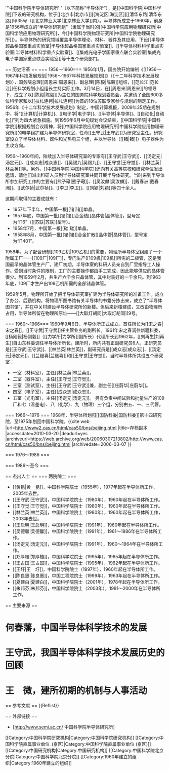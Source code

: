 '''中国科学院半导体研究所'''（以下简称“半导体所”），是[[中国科学院|中国科学院]]下设的研究机构，位于[[北京市|北京市]][[海淀区|海淀区]][[清华东路|清华东路]]甲35号（[[北京林业大学|北京林业大学]]内）。半导体所成立于1960年，前身是1956年成立的“半导体研究组”（隶属于当时的[[中国科学院应用物理研究所|中国科学院应用物理研究所]]，今[[中国科学院物理研究所|中国科学院物理研究所]]）。半导体所的研究领域覆盖半导体理论、材料、器件及其应用，下设[[半导体超晶格国家重点实验室|半导体超晶格国家重点实验室]]、[[半导体材料科学重点实验室|半导体材料科学重点实验室]]、[[集成光电子学国家重点联合实验室|集成光电子学国家重点联合实验室]]等十五个研究部门。

== 历史沿革 ==
=== 1956～1960===
1956年1月，国务院开始编制《[[1956～1967年科技发展规划|1956～1967年科技发展规划]]》（《十二年科学技术发展规划》），国务院总理[[周恩来|周恩来]]、副总理[[陈毅|陈毅]]组织，[[范长江|范长江]]任科学规划小组组长主持实际工作。3月14日，在[[周恩来|周恩来]]的领导下，成立了以[[陈毅|陈毅]]为主任的国务院科学规划委员会，并邀请了全国600多位科学家和以[[拉札连柯|拉札连柯]]为首的18位苏联专家参与规划的制定工作。<ref>1956年《十二年科学技术发展规划》制定，中国计算机报，2009年35期</ref>在规划中，将“[[计算机|计算机]]、[[电子学|电子学]]、[[半导体|半导体]]、[[自动化|自动化]]”列为四大紧急措施。到1956年6月中旬规划会议结束，[[中国科学院|中国科学院]]根据规划会议精神，将[[中国科学院应用物理研究所|中国科学院应用物理研究所]]的电学组扩建为半导体研究室，任命[[王守武|王守武]]为研究室主任。研究室设立了半导体材料、器件和光热电三个组，并以半导体（[[锗|锗]]）电子器件为主攻方向。

1956～1960年间，陆续加入半导体研究室的专家有[[王守武|王守武]]、[[汤定元|汤定元]]、[[成众志|成众志]]、[[吴锡九|吴锡九]]、[[王守觉|王守觉]]、[[林兰英|林兰英]]等。另外，[[中国科学院|中国科学院]]还向有关高等院校和研究单位发出邀请，请他们派出科研人员到半导体研究室共同开展半导体研究。当时来到半导体所参加研究工作的主要有[[熊子璥|熊子璥]]、[[吴汝麟|吴汝麟]]、[[戴春洲|戴春洲]]、[[武尔祯|武尔祯]]、[[李卫|李卫]]、[[刘颖|刘颖]]等四十余人。

这期间取得的主要成就有：
* 1957年下半年，中国第一根[[锗|锗]]单晶。
* 1957年底，中国第一批[[锗|锗]]合金结[[晶体管|晶体管]]，型号定为“Π6”（[[苏联|苏联]]型号）。
* 1958年7月，中国第一根[[硅|硅]]单晶。
* 1958年8月，中国第一批[[锗|锗]]合金扩散[[晶体管|晶体管]]，型号定为“Π401”。

1958年，为了配合研制[[109乙机|109乙机]]的需要，物理所半导体室组建了一个附属工厂——[[109厂|109厂]]，专门生产[[109机|109机]]所需的二极管，这是我国最早的晶体管生产厂。建厂初期，半导体室的科研人员亲自到厂里指导工人操作。受到当时条件的限制，工厂的主要操作都由手工完成，因此能够供应的晶体管很少。到1959年2月，共生产六千余只晶体管，其中封装好的一千余只。到1963年底，109厂才生产出109乙机所需的全部锗晶体管。

1959年5月，物理所开始了把半导体研究室扩建为半导体研究所的准备工作。成立了办公、后勤机构，将物理所图书馆有关半导体的书籍分拣出来，成立了“半导体图书馆”，并在中关村建设半导体研究所的新楼。但后来新楼建成，又改由物理所占用，半导体所留在物理所原址——[[大取灯胡同|大取灯胡同]]9号。

=== 1960～1966===
1960年9月6日，半导体所正式成立。首任所长为[[宋之春|宋之春]]，[[王守武|王守武]]任主管业务的副所长。1961年宋之春调往新疆科委，[[杨刚毅|杨刚毅]]（[[力学所|力学所]]副所长）代理所长到1962年，[[刘再生|刘再生]]自山东科委调任半导体所所长。建所时，所内共有正副研究员6人，正研究员是[[王守武|王守武]]、[[林兰英|林兰英]]，副研究员是[[成众志|成众志]]、[[汤定元|汤定元]]、[[兰继喜|兰继喜]]和[[王守觉|王守觉]]。当时半导体所共设五个研究室：
* 一室（材料室），主任[[林兰英|林兰英]]。
* 二室（器件室），主任[[王守觉|王守觉]]。
* 三室（测试室），主任[[王守武|王守武]]兼，副主任[[庄蔚华|庄蔚华]]。
* 四室（电子室），主任[[成众志|成众志]]。
* 五室（光电室），主任[[汤定元|汤定元]]。
另有负责中间试验和批量生产的109厂和七（温差电）、八（化学）、九（物理）三个组，分别由五、一、三代管。

=== 1966～1976 ===
1968年，半导体所划归[[国防科委|国防科委]]第十四研究院，至1975年划回中国科学院。<ref>{{cite web |url=http://www2.cas.cn/html/cas50/bns/beijing.html |title=存档副本 |accessdate=2010-03-20 |deadurl=yes |archiveurl=https://web.archive.org/web/20060307213802/http://www.cas.cn/html/cas50/bns/beijing.html |archivedate=2006-03-07 }}</ref>

=== 1976～1986 ===

=== 1986～至今 ===

== 杰出人士 ==
=== 两院院士 ===
* [[黄昆|黄　昆]]，中国科学院院士（1955年），1977年起在半导体所工作，2005年去世。
* [[王守武|王守武]]，中国科学院院士（1980年），1960年起在半导体所工作。
* [[王守觉|王守觉]]，中国科学院院士（1980年），1960年起在半导体所工作。
* [[林兰英|林兰英]]，中国科学院院士（1980年），1960年起在半导体所工作，2003年去世。
* [[王启明|王启明]]，中国科学院院士（1991年），1960年起在半导体所工作。
* [[吴德馨|吴德馨]]，中国科学院院士（1991年），1961～1986年在半导体所工作。
* [[汤定元|汤定元]]，中国科学院院士（1991年），1960～1964年在半导体所工作。
* [[郑厚植|郑厚植]]，中国科学院院士（1995年），1965年起在半导体所工作。
* [[王占国|王占国]]，中国科学院院士（1995年），1962年起在半导体所工作。
* [[王圩|王　圩]]，中国科学院院士（1997年），1960年起在半导体所工作。
* [[陈良惠|陈良惠]]，中国工程院院士（1999年），1963年起在半导体所工作。
* [[夏建白|夏建白]]，中国科学院院士（2001年），1978年起在半导体所工作。
* [[朱邦芬|朱邦芬]]，中国科学院院士（2003年），1981～2000年在半导体所工作。

== 主要来源 ==
# 何春藩，中国半导体科学技术的发展
# 王守武，我国半导体科学技术发展历史的回顾
# 王　微，建所初期的机制与人事活动

== 参考文献 ==
{{Reflist}}

== 外部链接 ==
* [http://www.semi.ac.cn/ 中国科学院半导体研究所]

[[Category:中国科学院研究机构|Category:中国科学院研究机构]]
[[Category:中国科学院直属事业单位_(京区)|Category:中国科学院直属事业单位 (京区)]]
[[Category:中国研究机构|Category:中国研究机构]]
[[Category:中国科学院北京分院|Category:中国科学院北京分院]]
[[Category:1960年建立的组织|Category:1960年建立的组织]]